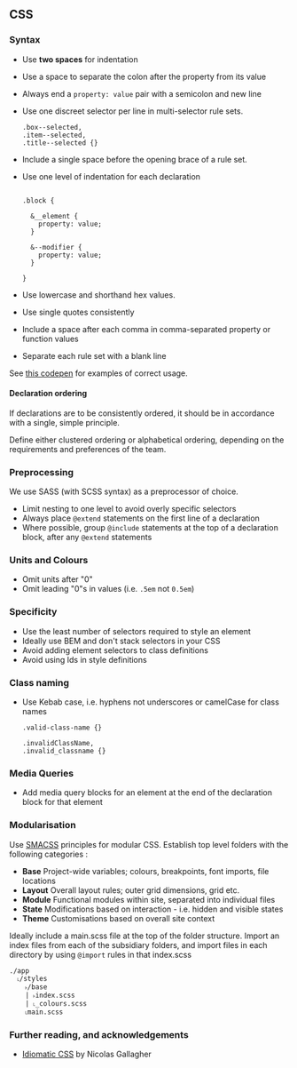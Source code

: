 ## CSS

### Syntax

- Use **two spaces** for indentation
- Use a space to separate the colon after the property from its value
- Always end a `property: value` pair with a semicolon and new line
- Use one discreet selector per line in multi-selector rule sets.
  ```
  .box--selected,
  .item--selected,
  .title--selected {}
  ```
- Include a single space before the opening brace of a rule set.
- Use one level of indentation for each declaration

  ```

  .block {

    &__element {
      property: value;
    }

    &--modifier {
      property: value;
    }

  }

  ```

- Use lowercase and shorthand hex values.
- Use single quotes consistently
- Include a space after each comma in comma-separated property or function values
- Separate each rule set with a blank line

See [this codepen][codepen1] for examples of correct usage.


#### Declaration ordering

If declarations are to be consistently ordered, it should be in
accordance with a single, simple principle.

Define either clustered ordering or alphabetical ordering, depending on
the requirements and preferences of the team.


### Preprocessing

We use SASS (with SCSS syntax) as a preprocessor of choice.

- Limit nesting to one level to avoid overly specific selectors
- Always place `@extend` statements on the first line of a declaration
- Where possible, group `@include` statements at the top of a
declaration block, after any `@extend` statements


### Units and Colours

- Omit units after "0"
- Omit leading "0"s in values (i.e. `.5em` not `0.5em`)


### Specificity

- Use the least number of selectors required to style an element
- Ideally use BEM and don't stack selectors in your CSS
- Avoid adding element selectors to class definitions
- Avoid using Ids in style definitions


### Class naming

- Use Kebab case, i.e. hyphens not underscores or camelCase for class names

  ```
  .valid-class-name {}

  .invalidClassName,
  .invalid_classname {}

  ```


### Media Queries

- Add media query blocks for an element at the end of the declaration
block for that element


### Modularisation



Use [SMACSS][smacss] principles for modular CSS. Establish top level
folders with the following categories :

- **Base**
  Project-wide variables; colours, breakpoints, font imports, file locations
- **Layout**
  Overall layout rules; outer grid dimensions, grid etc.
- **Module**
  Functional modules within site, separated into individual files
- **State**
  Modifications based on interaction - i.e. hidden and visible states
- **Theme**
  Customisations based on overall site context

Ideally include a main.scss file at the top of the folder structure.
Import an index files from each of the subsidiary folders, and import
files in each directory by using `@import` rules in that index.scss

```
./app
  ˪/styles
    ˫/base
    | ˫index.scss
    | ˪_colours.scss
    ˪main.scss
```

### Further reading, and acknowledgements

- [Idiomatic CSS][idiomatic] by Nicolas Gallagher

[codepen1]: http://codepen.io/gwawr/pen/VaROdB
[smacss]: https://smacss.com/book/categorizing
[idiomatic]: https://github.com/necolas/idiomatic-css
